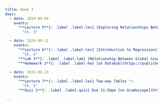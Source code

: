 ```yaml
---
title: Week 3
days:
  - date: 2024-09-09
    events:
      "**Lecture 5**{: .label .label-lec} [Exploring Relationships Between Two Variables](https://ph142-ucb.github.io/fa24/src/lec/Lec5_Exploring-relationships.html) [(Recording)](https://berkeley.zoom.us/rec/share/1SdXB6QGZH5YCCc4ELWwPth3SLSfCaoWdyoVQSGkvjUNpemrtxGS8Q8BVMrmPXJl._se32B9SYAOVawvN)":
        "Ch. 3"

  - date: 2024-09-11
    events:
      "**Lecture 6**{: .label .label-lec} [Introduction to Regression](https://ph142-ucb.github.io/fa24/src/Lec06_Intro-to-regression.html) ": 
        "Ch. 4"
      "**Lab 3**{: .label .label-lab} [Relationship Between Global Cesarean Delivery Rates and GDP](https://publichealth.datahub.berkeley.edu/hub/user-redirect/git-pull?repo=https%3A%2F%2Fgithub.com%2Fph142-ucb%2Fph142-fa24&urlpath=rstudio%2F&branch=main) (Due Sept 13th)":
      "**Homework 3**{: .label .label-hw} [on Datahub](https://publichealth.datahub.berkeley.edu/hub/user-redirect/git-pull?repo=https%3A%2F%2Fgithub.com%2Fph142-ucb%2Fph142-fa24&urlpath=rstudio%2F&branch=main)":    
      
  - date: 2024-09-13
    events:
      "**Lecture 7**{: .label .label-lec} Two-way Tables ":
        "Ch. 5"
      "**Quiz 2**{: .label .label-quiz} Due 11:59pm [on Gradescope](https://www.gradescope.com/courses/833518)":
      
---
```

